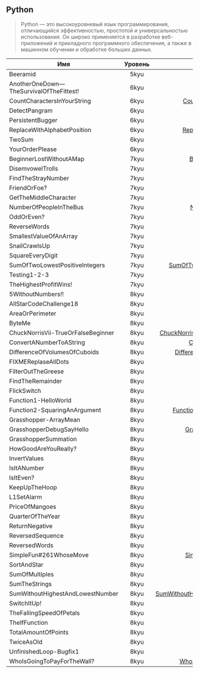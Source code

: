 ## Python

> Python — это высокоуровневый язык программирования, отличающийся
> эффективностью, простотой и универсальностью использования.
> Он широко применяется в разработке веб-приложений и прикладного
> программного обеспечения, а также в машинном обучении и обработке
> больших данных.

| Имя                                     | Уровень |                                                                                            Ссылка |
| --------------------------------------- | :-----: | ------------------------------------------------------------------------------------------------: |
| Beeramid                                |  5kyu   |                                                                       [Beeramid](./5kyu/Beeramid) |
| AnotherOneDown—TheSurvivalOfTheFittest! |  6kyu   | [AnotherOneDown—TheSurvivalOfTheFittest!](./6kyu/AnotherOneDown%E2%80%94TheSurvivalOfTheFittest!) |
| CountCharactersInYourString             |  6kyu   |                                 [CountCharactersInYourString](./6kyu/CountCharactersInYourString) |
| DetectPangram                           |  6kyu   |                                                             [DetectPangram](./6kyu/DetectPangram) |
| PersistentBugger                        |  6kyu   |                                                       [PersistentBugger](./6kyu/PersistentBugger) |
| ReplaceWithAlphabetPosition             |  6kyu   |                                 [ReplaceWithAlphabetPosition](./6kyu/ReplaceWithAlphabetPosition) |
| TwoSum                                  |  6kyu   |                                                                           [TwoSum](./6kyu/TwoSum) |
| YourOrderPlease                         |  6kyu   |                                                         [YourOrderPlease](./6kyu/YourOrderPlease) |
| BeginnerLostWithoutAMap                 |  7kyu   |                                         [BeginnerLostWithoutAMap](./7kyu/BeginnerLostWithoutAMap) |
| DisemvowelTrolls                        |  7kyu   |                                                       [DisemvowelTrolls](./7kyu/DisemvowelTrolls) |
| FindTheStrayNumber                      |  7kyu   |                                                   [FindTheStrayNumber](./7kyu/FindTheStrayNumber) |
| FriendOrFoe?                            |  7kyu   |                                                               [FriendOrFoe?](./7kyu/FriendOrFoe?) |
| GetTheMiddleCharacter                   |  7kyu   |                                             [GetTheMiddleCharacter](./7kyu/GetTheMiddleCharacter) |
| NumberOfPeopleInTheBus                  |  7kyu   |                                           [NumberOfPeopleInTheBus](./7kyu/NumberOfPeopleInTheBus) |
| OddOrEven?                              |  7kyu   |                                                                   [OddOrEven?](./7kyu/OddOrEven?) |
| ReverseWords                            |  7kyu   |                                                               [ReverseWords](./7kyu/ReverseWords) |
| SmallestValueOfAnArray                  |  7kyu   |                                           [SmallestValueOfAnArray](./7kyu/SmallestValueOfAnArray) |
| SnailCrawlsUp                           |  7kyu   |                                                             [SnailCrawlsUp](./7kyu/SnailCrawlsUp) |
| SquareEveryDigit                        |  7kyu   |                                                       [SquareEveryDigit](./7kyu/SquareEveryDigit) |
| SumOfTwoLowestPositiveIntegers          |  7kyu   |                           [SumOfTwoLowestPositiveIntegers](./7kyu/SumOfTwoLowestPositiveIntegers) |
| Testing1-2-3                            |  7kyu   |                                                               [Testing1-2-3](./7kyu/Testing1-2-3) |
| TheHighestProfitWins!                   |  7kyu   |                                             [TheHighestProfitWins!](./7kyu/TheHighestProfitWins!) |
| 5WithoutNumbers!!                       |  8kyu   |                                                     [5WithoutNumbers!!](./8kyu/5WithoutNumbers!!) |
| AllStarCodeChallenge18                  |  8kyu   |                                           [AllStarCodeChallenge18](./8kyu/AllStarCodeChallenge18) |
| AreaOrPerimeter                         |  8kyu   |                                                         [AreaOrPerimeter](./8kyu/AreaOrPerimeter) |
| ByteMe                                  |  8kyu   |                                                                           [ByteMe](./8kyu/ByteMe) |
| ChuckNorrisVii-TrueOrFalseBeginner      |  8kyu   |                   [ChuckNorrisVii-TrueOrFalseBeginner](./8kyu/ChuckNorrisVii-TrueOrFalseBeginner) |
| ConvertANumberToAString                 |  8kyu   |                                         [ConvertANumberToAString](./8kyu/ConvertANumberToAString) |
| DifferenceOfVolumesOfCuboids            |  8kyu   |                               [DifferenceOfVolumesOfCuboids](./8kyu/DifferenceOfVolumesOfCuboids) |
| FIXMEReplaseAllDots                     |  8kyu   |                                                 [FIXMEReplaseAllDots](./8kyu/FIXMEReplaseAllDots) |
| FilterOutTheGreese                      |  8kyu   |                                                   [FilterOutTheGreese](./8kyu/FilterOutTheGreese) |
| FindTheRemainder                        |  8kyu   |                                                       [FindTheRemainder](./8kyu/FindTheRemainder) |
| FlickSwitch                             |  8kyu   |                                                                 [FlickSwitch](./8kyu/FlickSwitch) |
| Function1-HelloWorld                    |  8kyu   |                                               [Function1-HelloWorld](./8kyu/Function1-HelloWorld) |
| Function2-SquaringAnArgument            |  8kyu   |                               [Function2-SquaringAnArgument](./8kyu/Function2-SquaringAnArgument) |
| Grasshopper-ArrayMean                   |  8kyu   |                                             [Grasshopper-ArrayMean](./8kyu/Grasshopper-ArrayMean) |
| GrasshopperDebugSayHello                |  8kyu   |                                       [GrasshopperDebugSayHello](./8kyu/GrasshopperDebugSayHello) |
| GrasshopperSummation                    |  8kyu   |                                               [GrasshopperSummation](./8kyu/GrasshopperSummation) |
| HowGoodAreYouReally?                    |  8kyu   |                                               [HowGoodAreYouReally?](./8kyu/HowGoodAreYouReally?) |
| InvertValues                            |  8kyu   |                                                               [InvertValues](./8kyu/InvertValues) |
| IsItANumber                             |  8kyu   |                                                                 [IsItANumber](./8kyu/IsItANumber) |
| IsItEven?                               |  8kyu   |                                                                     [IsItEven?](./8kyu/IsItEven?) |
| KeepUpTheHoop                           |  8kyu   |                                                             [KeepUpTheHoop](./8kyu/KeepUpTheHoop) |
| L1SetAlarm                              |  8kyu   |                                                                   [L1SetAlarm](./8kyu/L1SetAlarm) |
| PriceOfMangoes                          |  8kyu   |                                                           [PriceOfMangoes](./8kyu/PriceOfMangoes) |
| QuarterOfTheYear                        |  8kyu   |                                                       [QuarterOfTheYear](./8kyu/QuarterOfTheYear) |
| ReturnNegative                          |  8kyu   |                                                           [ReturnNegative](./8kyu/ReturnNegative) |
| ReversedSequence                        |  8kyu   |                                                       [ReversedSequence](./8kyu/ReversedSequence) |
| ReversedWords                           |  8kyu   |                                                             [ReversedWords](./8kyu/ReversedWords) |
| SimpleFun#261WhoseMove                  |  8kyu   |                                           [SimpleFun#261WhoseMove](./8kyu/SimpleFun#261WhoseMove) |
| SortAndStar                             |  8kyu   |                                                                 [SortAndStar](./8kyu/SortAndStar) |
| SumOfMultiples                          |  8kyu   |                                                           [SumOfMultiples](./8kyu/SumOfMultiples) |
| SumTheStrings                           |  8kyu   |                                                             [SumTheStrings](./8kyu/SumTheStrings) |
| SumWithoutHighestAndLowestNumber        |  8kyu   |                       [SumWithoutHighestAndLowestNumber](./8kyu/SumWithoutHighestAndLowestNumber) |
| SwitchItUp!                             |  8kyu   |                                                                 [SwitchItUp!](./8kyu/SwitchItUp!) |
| TheFallingSpeedOfPetals                 |  8kyu   |                                         [TheFallingSpeedOfPetals](./8kyu/TheFallingSpeedOfPetals) |
| TheIfFunction                           |  8kyu   |                                                             [TheIfFunction](./8kyu/TheIfFunction) |
| TotalAmountOfPoints                     |  8kyu   |                                                 [TotalAmountOfPoints](./8kyu/TotalAmountOfPoints) |
| TwiceAsOld                              |  8kyu   |                                                                   [TwiceAsOld](./8kyu/TwiceAsOld) |
| UnfinishedLoop-Bugfix1                  |  8kyu   |                                           [UnfinishedLoop-Bugfix1](./8kyu/UnfinishedLoop-Bugfix1) |
| WhoIsGoingToPayForTheWall?              |  8kyu   |                                   [WhoIsGoingToPayForTheWall?](./8kyu/WhoIsGoingToPayForTheWall?) |
